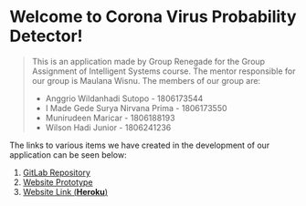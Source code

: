 # Welcome to Corona Virus Probability Detector!

> This is an application made by Group Renegade for the Group Assignment of Intelligent Systems course. The mentor responsible for our group is Maulana Wisnu. The members of our group are:
>
> - Anggrio Wildanhadi Sutopo - 1806173544
> - I Made Gede Surya Nirvana Prima - 1806173550
> - Munirudeen Maricar - 1806188193
> - Wilson Hadi Junior - 1806241236

The links to various items we have created in the development of our application can be seen below:

1.  [GitLab Repository](https://gitlab.com/intelligent-system-1/corona-virus-probability-test)
2.  [Website Prototype](https://www.figma.com/file/yNe0RDJRgMVzdzoTaj4A3u/CORONA-VIRUS-PROBABILITY-TEST?node-id=1%3A2)
3.  [Website Link (**Heroku**)](https://is-group1.herokuapp.com/)

